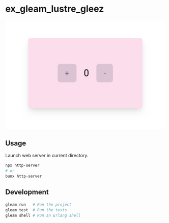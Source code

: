 # ex_gleam_lustre_gleez

<div align="center">
<img alt="Demo image" width="500" src="./imgs/screenshot.png">
</div>

## Usage

Launch web server in current directory.
```sh
npx http-server
# or 
bunx http-server
```

## Development

```sh
gleam run   # Run the project
gleam test  # Run the tests
gleam shell # Run an Erlang shell
```
